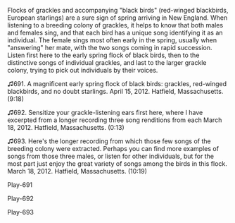 Flocks of grackles and accompanying "black birds" (red-winged
blackbirds, European starlings) are a sure sign of spring arriving in
New England. When listening to a breeding colony of grackles, it helps
to know that both males and females sing, and that each bird has a
unique song identifying it as an individual. The female sings most often
early in the spring, usually when "answering" her mate, with the two
songs coming in rapid succession. Listen first here to the early spring
flock of black birds, then to the distinctive songs of individual
grackles, and last to the larger grackle colony, trying to pick out
individuals by their voices.

♫691. A magnificent early spring flock of black birds: grackles,
red-winged blackbirds, and no doubt starlings. April 15, 2012. Hatfield,
Massachusetts. (9:18)

♫692. Sensitize your grackle-listening ears first here, where I have
excerpted from a longer recording three song renditions from each March
18, 2012. Hatfield, Massachusetts. (0:13)

♫693. Here's the longer recording from which those few songs of the
breeding colony were extracted. Perhaps you can find more examples of
songs from those three males, or listen for other individuals, but for
the most part just enjoy the great variety of songs among the birds in
this flock. March 18, 2012. Hatfield, Massachusetts. (10:19)

Play-691

Play-692

Play-693
